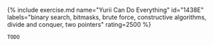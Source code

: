 {% include exercise.md name="Yurii Can Do Everything" id="1438E" labels="binary search, bitmasks, brute force, constructive algorithms, divide and conquer, two pointers" rating=2500 %}

```
TODO
```
